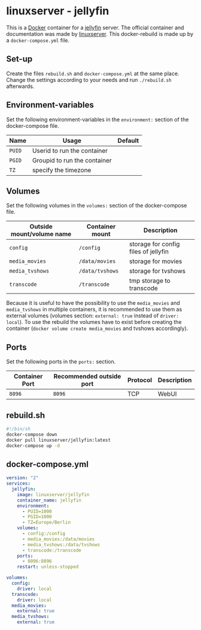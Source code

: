 # linuxserver - jellyfin

This is a [Docker](/wiki/docker.md) container for a [jellyfin](../jellyfin.md)
server.
The official container and documentation was made by
[linuxserver](https://hub.docker.com/r/linuxserver/jellyfin).
This docker-rebuild is made up by a `docker-compose.yml` file.

## Set-up

Create the files `rebuild.sh` and `docker-compose.yml` at the same place.
Change the settings according to your needs and run `./rebuild.sh` afterwards.

## Environment-variables

Set the following environment-variables in the `environment:` section of the
docker-compose file.

| Name   | Usage                        | Default |
| ------ | ---------------------------- | ------- |
| `PUID` | Userid to run the container  |         |
| `PGID` | Groupid to run the container |         |
| `TZ`   | specify the timezone         |         |

## Volumes

Set the following volumes in the `volumes:` section of the docker-compose file.

| Outside mount/volume name | Container mount | Description                          |
| ------------------------- | --------------- | ------------------------------------ |
| `config`                  | `/config`       | storage for config files of jellyfin |
| `media_movies`            | `/data/movies`  | storage for movies                   |
| `media_tvshows`           | `/data/tvshows` | storage for tvshows                  |
| `transcode`               | `/transcode`    | tmp storage to transcode             |

Because it is useful to have the possibility to use the `media_movies` and
`media_tvshows` in multiple containers,
it is recommended to use them as external volumes (volumes section:
`external: true` instead of `driver: local`).
To use the rebuild the volumes have to exist before creating the container
(`docker volume create media_movies` and tvshows accordingly).

## Ports

Set the following ports in the `ports:` section.

| Container Port | Recommended outside port | Protocol | Description |
| -------------- | ------------------------ | -------- | ----------- |
| `8096`         | `8096`                   | TCP      | WebUI       |

## rebuild.sh

```sh
#!/bin/sh
docker-compose down
docker pull linuxserver/jellyfin:latest
docker-compose up -d
```

## docker-compose.yml

```yml
version: "2"
services:
  jellyfin:
    image: linuxserver/jellyfin
    container_name: jellyfin
    environment:
      - PUID=1000
      - PGID=1000
      - TZ=Europe/Berlin
    volumes:
      - config:/config
      - media_movies:/data/movies
      - media_tvshows:/data/tvshows
      - transcode:/transcode
    ports:
      - 8096:8096
    restart: unless-stopped

volumes:
  config:
    driver: local
  transcode:
    driver: local
  media_movies:
    external: true
  media_tvshows:
    external: true
```
